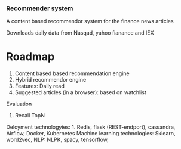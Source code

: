 ### Recommender system

A content based recommendor system for the finance news articles 

Downloads daily data from Nasqad, yahoo fianance and IEX 

# Roadmap 
1. Content based based recommendation engine
2. Hybrid recommendor engine
3. Features: Daily read
4. Suggested articles (in a browser): based on watchlist


Evaluation
1. Recall TopN


Deloyment technologyies: 1. Redis, flask (REST-endport), cassandra, Airflow,  Docker, Kubernetes
Machine learning technologies: Sklearn, word2vec, NLP: NLPK, spacy, tensorflow, 

